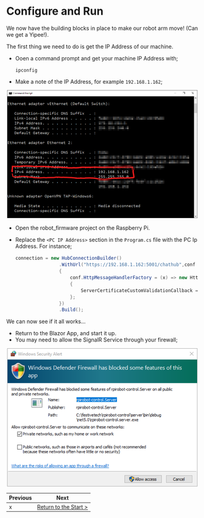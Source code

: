 # Configure and Run #

We now have the building blocks in place to make our robot arm move! (Can we get a Yipee!).

The first thing we need to do is get the IP Address of our machine.

- Ooen a command prompt and get your machine IP Address with;

    ```
    ipconfig
    ```

- Make a note of the IP Address, for example `192.168.1.162`;

<p align="center">
    <img src="images/14-ip-address.png" width="500px" >
</p>

- Open the robot_firmware project on the Raspberry Pi.
- Replace the `<PC IP Address>` section in the `Program.cs` file with the PC Ip Address. For instance;

    ```cs
    connection = new HubConnectionBuilder()
                    .WithUrl("https://192.168.1.162:5001/chathub",conf =>
                    {
                        conf.HttpMessageHandlerFactory = (x) => new HttpClientHandler
                        {
                            ServerCertificateCustomValidationCallback = HttpClientHandler.DangerousAcceptAnyServerCertificateValidator,
                        };                    
                    })
                    .Build();
    ```

We can now see if it all works...

- Return to the Blazor App, and start it up.
- You may need to allow the SignalR Service through your firewall;

<p align="center">
    <img src="images/14-firewall-warning.png" width="500px" >
</p>



| Previous | Next |
| -------- | ---- |
| x | [Return to the Start >](README.md) |
